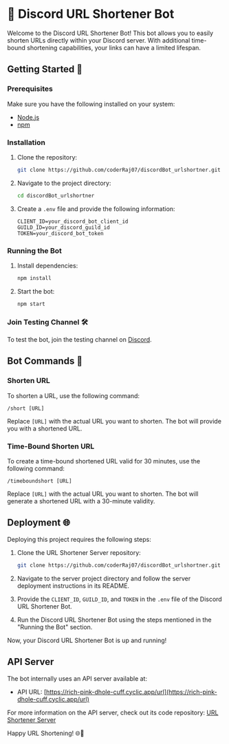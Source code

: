# 🤖 Discord URL Shortener Bot

Welcome to the Discord URL Shortener Bot! This bot allows you to easily shorten URLs directly within your Discord server. With additional time-bound shortening capabilities, your links can have a limited lifespan.

## Getting Started 🚀

### Prerequisites

Make sure you have the following installed on your system:

- [Node.js](https://nodejs.org/)
- [npm](https://www.npmjs.com/)

### Installation

1. Clone the repository:

    ```bash
    git clone https://github.com/coderRaj07/discordBot_urlshortner.git
    ```

2. Navigate to the project directory:

    ```bash
    cd discordBot_urlshortner
    ```

3. Create a `.env` file and provide the following information:

    ```env
    CLIENT_ID=your_discord_bot_client_id
    GUILD_ID=your_discord_guild_id
    TOKEN=your_discord_bot_token
    ```

### Running the Bot

1. Install dependencies:

    ```bash
    npm install
    ```

2. Start the bot:

    ```bash
    npm start
    ```

### Join Testing Channel 🛠️

To test the bot, join the testing channel on [Discord](https://discord.com/channels/1190933006328811550/).

## Bot Commands 🤖

### Shorten URL

To shorten a URL, use the following command:

```plaintext
/short [URL]
```

Replace `[URL]` with the actual URL you want to shorten. The bot will provide you with a shortened URL.

### Time-Bound Shorten URL

To create a time-bound shortened URL valid for 30 minutes, use the following command:

```plaintext
/timeboundshort [URL]
```

Replace `[URL]` with the actual URL you want to shorten. The bot will generate a shortened URL with a 30-minute validity.

## Deployment 🌐

Deploying this project requires the following steps:

1. Clone the URL Shortener Server repository:

    ```bash
    git clone https://github.com/coderRaj07/discordBot_urlshortner.git
    ```

2. Navigate to the server project directory and follow the server deployment instructions in its README.

3. Provide the `CLIENT_ID`, `GUILD_ID`, and `TOKEN` in the `.env` file of the Discord URL Shortener Bot.

4. Run the Discord URL Shortener Bot using the steps mentioned in the "Running the Bot" section.

Now, your Discord URL Shortener Bot is up and running!

## API Server

The bot internally uses an API server available at:

- API URL: [https://rich-pink-dhole-cuff.cyclic.app/url](https://rich-pink-dhole-cuff.cyclic.app/url)

For more information on the API server, check out its code repository: [URL Shortener Server](https://github.com/coderRaj07/URLshortner_server)

Happy URL Shortening! 🌐🔗
